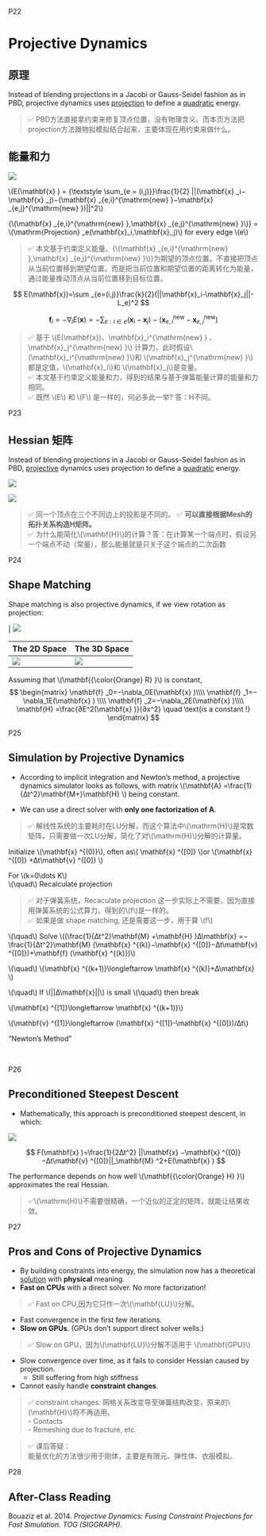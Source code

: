 P22   
# Projective Dynamics     

## 原理

Instead of blending projections in a Jacobi or Gauss-Seidel fashion as in PBD, projective dynamics uses <u>projection</u> to define a <u>quadratic</u> energy.      

> &#x2705; PBD方法直接拿约束来修复顶点位置，没有物理含义。而本页方法把projection方法跟物拟模拟结合起来，主要体现在用约束来做什么。    

## 能量和力

![](./assets/06-10.png)    

\\(E(\mathbf{x} ) = {\textstyle \sum_{e = (i,j)}}\frac{1}{2} ||(\mathbf{x} _i−\mathbf{x} _j)−(\mathbf{x} _{e,i}^{\mathrm{new} }−\mathbf{x} _{e,j}^{\mathrm{new} })||^2\\)



{\\(\mathbf{x} _{e,i}^{\mathrm{new} },\mathbf{x} _{e,j}^{\mathrm{new} }\\)} = \\(\mathrm{Projection} _e(\mathbf{x}_i,\mathbf{x}_j)\\) for every edge \\(e\\)    

> &#x2705; 本文基于约束定义能量。{\\(\mathbf{x} _{e,i}^{\mathrm{new} },\mathbf{x} _{e,j}^{\mathrm{new} }\\)}为期望的顶点位置。不直接把顶点从当前位置移到期望位置。而是把当前位置和期望位置的距离转化为能量，通过能量推动顶点从当前位置移到目标位置。   

$$
 E(\mathbf{x})=\sum _{e=(i,j)}\frac{k}{2}(||\mathbf{x}_i-\mathbf{x}_j||-L_e)^2 
$$  

$$
\mathbf{f} _i=−\nabla_iE(\mathbf{x} )=−{\textstyle \sum _{e:i\in e}}(\mathbf{x} _i−\mathbf{x} _j)−(\mathbf{x} _{e,i}^{\mathrm{new}} −\mathbf{x} _{e,j}^{\mathrm{new} })
$$

> &#x2705; 基于 \\(E(\mathbf{x})、\mathbf{x}_i^{\mathrm{new} } 、\mathbf{x}_j^{\mathrm{new} }\\) 计算力，此时假设\\(\mathbf{x}_i^{\mathrm{new} }\\)和 \\(\mathbf{x}_j^{\mathrm{new} }\\)都是定值，\\(\mathbf{x}_i\\)和 \\(\mathbf{x}_j\\)是变量。   
> &#x2705; 本文基于约束定义能量和力，得到的结果与基于弹簧能量计算的能量和力相同。   
> &#x2705; 既然 \\(E\\) 和 \\(F\\) 是一样的，何必多此一举? 答：H不同。   



P23   
## Hessian 矩阵   

Instead of blending projections in a Jacobi or Gauss-Seidel fashion as in PBD, <u>projective</u> dynamics uses projection to define a <u>quadratic</u> energy.     

![](./assets/06-11.png)    

![](./assets/06-12.png)    


> &#x2705; 同一个顶点在三个不同边上的投影是不同的。 
> &#x2705; **可以直接根据Mesh的拓扑关系构造H矩阵。**  
> &#x2705; 为什么能简化\\(\mathbf{H}\\)的计算？答：在计算某一个端点时，假设另一个端点不动（常量），那么能量就是只关于这个端点的二次函数     



P24  
## Shape Matching

Shape matching is also projective dynamics, if we view rotation as projection:    

|
![](./assets/06-15.png)    

|**The 2D Space**|**The 3D Space**|    
|---|---|    
|![](./assets/06-013.png)|![](./assets/06-014.png)|



Assuming that \\(\mathbf{{\color{Orange} R} }\\) is constant,     
$$
\begin{matrix}
 \mathbf{f} _0=−\nabla_0E(\mathbf{x} )\\\\
\mathbf{f} _1=−\nabla_1E(\mathbf{x} ) \\\\
\mathbf{f} _2=−\nabla_2E(\mathbf{x} )\\\\
\mathbf{H} =\frac{∂E^2(\mathbf{x} )}{∂x^2} \quad \text{is  a constant !}   
\end{matrix}
$$


P25   
## Simulation by Projective Dynamics   

 - According to implicit integration and Newton’s method, a projective dynamics simulator looks as follows, with matrix \\(\mathbf{A} =\frac{1}{∆t^2}\mathbf{M+}\mathbf{H} \\) being constant.    

 - We can use a direct solver with **only one factorization of A**.

> &#x2705; 解线性系统的主要耗时在LU分解，而这个算法中\\(\mathrm{H}\\)是常数矩阵，只需要做一次LU分解，简化了对\\(\mathrm{H}\\)分解的计算量。  

Initialize  \\(\mathbf{x} ^{(0)}\\), often as\\( \mathbf{x} ^{[0]} \\)or \\(\mathbf{x} ^{[0]} +∆t\mathbf{v} ^{[0]} \\)    

For \\(k=0\dots K\\)     
\\(\quad\\) Recalculate projection     

> &#x2705; 对于弹簧系统，Recaculate projection 这一步实际上不需要，因为直接用弹簧系统的公式算力，得到的\\(f\\)是一样的。  
> &#x2705; 如果是做 shape matching, 还是需要这一步，用于算 \\(f\\)    

\\(\quad\\) Solve \\((\frac{1}{∆t^2}\mathbf{M} +\mathbf{H} )∆\mathbf{x} =−\frac{1}{∆t^2}\mathbf{M} (\mathbf{x} ^{(k)}−\mathbf{x} ^{[0]}−∆t\mathbf{v} ^{[0]})+\mathbf{f} (\mathbf{x} ^{(k)})\\)    

\\(\quad\\) \\(\mathbf{x} ^{(k+1)}\longleftarrow \mathbf{x} ^{(k)}+∆\mathbf{x} \\)      

\\(\quad\\) If \\(||∆\mathbf{x}||\\) is small	\\(\quad\\) then break     

\\(\mathbf{x} ^{[1]}\longleftarrow \mathbf{x} ^{(k+1)}\\)    

\\(\mathbf{v} ^{[1]}\longleftarrow (\mathbf{x} ^{[1]}-\mathbf{x} ^{[0]})/∆t\\)

“Newton’s Method”    

$$
\quad
$$


P26  
## Preconditioned Steepest Descent

 - Mathematically, this approach is preconditioned steepest descent, in which:     

![](./assets/06-16.png)    

$$
F(\mathbf{x} )=\frac{1}{2∆t^2} ||\mathbf{x} −\mathbf{x} ^{[0]}−∆t\mathbf{v} ^{[0]}||_\mathbf{M} ^2+E(\mathbf{x} )
$$


The performance depends on how well \\(\mathbf{{\color{Orange} H} }\\) approximates the real Hessian.     


> &#x2705;\\(\mathrm{H}\\)不需要很精确，一个近似的正定的矩阵，就能让结果收敛。  



P27  
## Pros and Cons of Projective Dynamics 



 - By building constraints into energy, the simulation now has a theoretical <u>solution</u> with **physical** meaning.    
 - **Fast on CPUs** with a direct solver. No more factorization!    
> &#x2705; Fast on CPU,因为它只作一次\\(\mathbf{LU}\\)分解。   
 - Fast convergence in the first few iterations.    
 - **Slow on GPUs**. (GPUs don’t support direct solver wells.)    
> &#x2705; Slow on GPU，因为\\(\mathbf{LU}\\)分解不适用于 \\(\mathbf{GPU}\\)   
 - Slow convergence over time, as it fails to consider Hessian caused by projection.     
    - Still suffering from high stiffness    
 - Cannot easily handle **constraint changes**.   
> &#x2705; constraint changes: 网格关系改变导至弹簧结构改变，原来的\\(\mathbf{H}\\)将不再适用。    
    - Contacts    
    - Remeshing due to fracture, etc.      


> &#x2705; 课后答疑：   
能量优化的方法很少用于刚体，主要是有限元、弹性体、衣服模拟。   


P28   
## After-Class Reading


Bouaziz et al. 2014. *Projective Dynamics: Fusing Constraint Projections for Fast Simulation. TOG (SIGGRAPH)*.    




